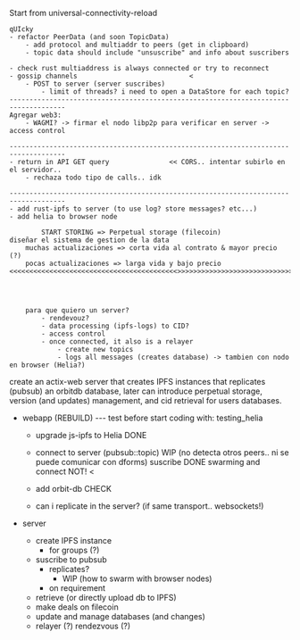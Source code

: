 Start from universal-connectivity-reload

    qUIcky 
    - refactor PeerData (and soon TopicData)
        - add protocol and multiaddr to peers (get in clipboard)
        - topic data should include "unsuscribe" and info about suscribers

    - check rust multiaddress is always connected or try to reconnect
    - gossip channels                            <
        - POST to server (server suscribes)
            - limit of threads? i need to open a DataStore for each topic?
    ------------------------------------------------------------------------------------
    Agregar web3:
        - WAGMI? -> firmar el nodo libp2p para verificar en server -> access control

    ------------------------------------------------------------------------------------
    - return in API GET query               << CORS.. intentar subirlo en el servidor..
        - rechaza todo tipo de calls.. idk

    ------------------------------------------------------------------------------------
    - add rust-ipfs to server (to use log? store messages? etc...)
    - add helia to browser node

            START STORING => Perpetual storage (filecoin)
    diseñar el sistema de gestion de la data
        muchas actualizaciones => corta vida al contrato & mayor precio (?)
        pocas actualizaciones => larga vida y bajo precio
    <<<<<<<<<<<<<<<<<<<<<<<<<<<<<<<<<<<<<<<<<<>>>>>>>>>>>>>>>>>>>>>>>>>>>>>>>>>>>>>>>>>>
        



        para que quiero un server?
            - rendevouz?
            - data processing (ipfs-logs) to CID?
            - access control
            - once connected, it also is a relayer
                - create new topics
                - logs all messages (creates database) -> tambien con nodo en browser (Helia?)








create an actix-web server that creates IPFS instances that replicates (pubsub)
an orbitdb database, later can introduce perpetual storage, version (and updates) management,
and cid retrieval for users databases.

- webapp (REBUILD)                      --- test before start coding with: testing_helia
    - upgrade js-ipfs to Helia              DONE
    - connect to server (pubsub::topic)     WIP (no detecta otros peers.. ni se puede comunicar con dforms)
        suscribe DONE
        swarming and connect NOT!   <

    - add orbit-db                          CHECK
    - can i replicate in the server? (if same transport.. websockets!)

- server
    - create IPFS instance
        - for groups (?)
    - suscribe to pubsub
        - replicates?
            - WIP (how to swarm with browser nodes)
        - on requirement
    - retrieve (or directly upload db to IPFS)
    - make deals on filecoin
    - update and manage databases (and changes)
    - relayer (?) rendezvous (?)